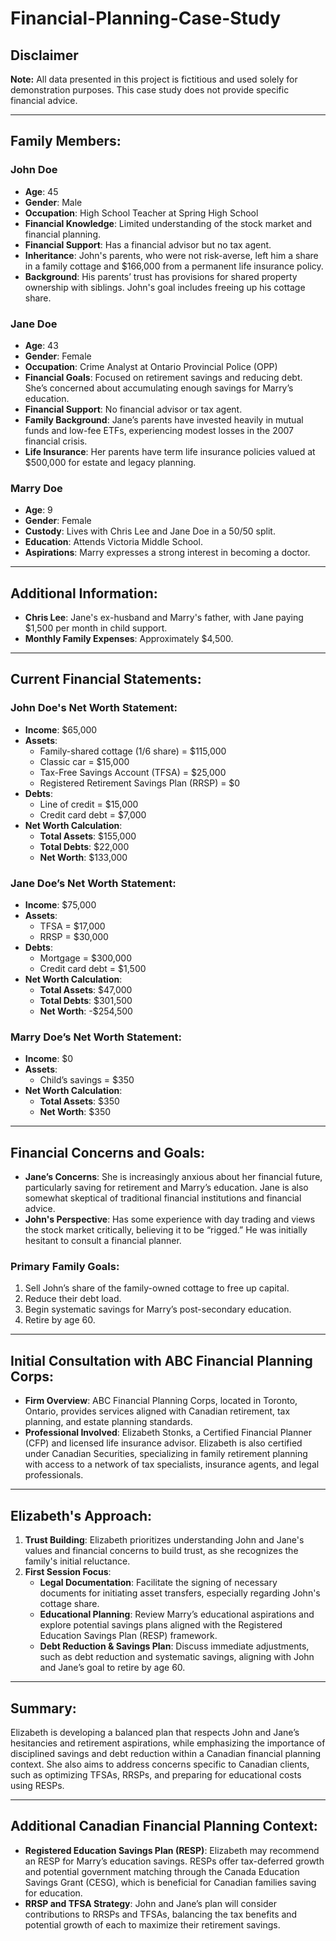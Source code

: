 # Financial-Planning-Case-Study

## Disclaimer
**Note:** All data presented in this project is fictitious and used solely for demonstration purposes. This case study does not provide specific financial advice.

---

## Family Members:

### John Doe

- **Age**: 45
- **Gender**: Male
- **Occupation**: High School Teacher at Spring High School
- **Financial Knowledge**: Limited understanding of the stock market and financial planning.
- **Financial Support**: Has a financial advisor but no tax agent.
- **Inheritance**: John's parents, who were not risk-averse, left him a share in a family cottage and $166,000 from a permanent life insurance policy.
- **Background**: His parents’ trust has provisions for shared property ownership with siblings. John's goal includes freeing up his cottage share.

### Jane Doe

- **Age**: 43
- **Gender**: Female
- **Occupation**: Crime Analyst at Ontario Provincial Police (OPP)
- **Financial Goals**: Focused on retirement savings and reducing debt. She’s concerned about accumulating enough savings for Marry’s education.
- **Financial Support**: No financial advisor or tax agent.
- **Family Background**: Jane’s parents have invested heavily in mutual funds and low-fee ETFs, experiencing modest losses in the 2007 financial crisis.
- **Life Insurance**: Her parents have term life insurance policies valued at $500,000 for estate and legacy planning.

### Marry Doe

- **Age**: 9
- **Gender**: Female
- **Custody**: Lives with Chris Lee and Jane Doe in a 50/50 split.
- **Education**: Attends Victoria Middle School.
- **Aspirations**: Marry expresses a strong interest in becoming a doctor.

---

## Additional Information:

- **Chris Lee**: Jane's ex-husband and Marry's father, with Jane paying $1,500 per month in child support.
- **Monthly Family Expenses**: Approximately $4,500.

---

## Current Financial Statements:

### John Doe's Net Worth Statement:

- **Income**: $65,000
- **Assets**:
  - Family-shared cottage (1/6 share) = $115,000
  - Classic car = $15,000
  - Tax-Free Savings Account (TFSA) = $25,000
  - Registered Retirement Savings Plan (RRSP) = $0
- **Debts**:
  - Line of credit = $15,000
  - Credit card debt = $7,000
- **Net Worth Calculation**:
  - **Total Assets**: $155,000
  - **Total Debts**: $22,000
  - **Net Worth**: $133,000

### Jane Doe’s Net Worth Statement:

- **Income**: $75,000
- **Assets**:
  - TFSA = $17,000
  - RRSP = $30,000
- **Debts**:
  - Mortgage = $300,000
  - Credit card debt = $1,500
- **Net Worth Calculation**:
  - **Total Assets**: $47,000
  - **Total Debts**: $301,500
  - **Net Worth**: -$254,500

### Marry Doe’s Net Worth Statement:

- **Income**: $0
- **Assets**:
  - Child’s savings = $350
- **Net Worth Calculation**:
  - **Total Assets**: $350
  - **Net Worth**: $350

---

## Financial Concerns and Goals:

- **Jane’s Concerns**: She is increasingly anxious about her financial future, particularly saving for retirement and Marry’s education. Jane is also somewhat skeptical of traditional financial institutions and financial advice.
- **John's Perspective**: Has some experience with day trading and views the stock market critically, believing it to be “rigged.” He was initially hesitant to consult a financial planner.

### Primary Family Goals:

1. Sell John’s share of the family-owned cottage to free up capital.
2. Reduce their debt load.
3. Begin systematic savings for Marry’s post-secondary education.
4. Retire by age 60.

---

## Initial Consultation with ABC Financial Planning Corps:

- **Firm Overview**: ABC Financial Planning Corps, located in Toronto, Ontario, provides services aligned with Canadian retirement, tax planning, and estate planning standards.
- **Professional Involved**: Elizabeth Stonks, a Certified Financial Planner (CFP) and licensed life insurance advisor. Elizabeth is also certified under Canadian Securities, specializing in family retirement planning with access to a network of tax specialists, insurance agents, and legal professionals.

---

## Elizabeth's Approach:

1. **Trust Building**: Elizabeth prioritizes understanding John and Jane's values and financial concerns to build trust, as she recognizes the family's initial reluctance.
2. **First Session Focus**:
   - **Legal Documentation**: Facilitate the signing of necessary documents for initiating asset transfers, especially regarding John's cottage share.
   - **Educational Planning**: Review Marry’s educational aspirations and explore potential savings plans aligned with the Registered Education Savings Plan (RESP) framework.
   - **Debt Reduction & Savings Plan**: Discuss immediate adjustments, such as debt reduction and systematic savings, aligning with John and Jane’s goal to retire by age 60.

---

## Summary:

Elizabeth is developing a balanced plan that respects John and Jane’s hesitancies and retirement aspirations, while emphasizing the importance of disciplined savings and debt reduction within a Canadian financial planning context. She also aims to address concerns specific to Canadian clients, such as optimizing TFSAs, RRSPs, and preparing for educational costs using RESPs.

---

## Additional Canadian Financial Planning Context:

- **Registered Education Savings Plan (RESP)**: Elizabeth may recommend an RESP for Marry’s education savings. RESPs offer tax-deferred growth and potential government matching through the Canada Education Savings Grant (CESG), which is beneficial for Canadian families saving for education.
- **RRSP and TFSA Strategy**: John and Jane’s plan will consider contributions to RRSPs and TFSAs, balancing the tax benefits and potential growth of each to maximize their retirement savings.
